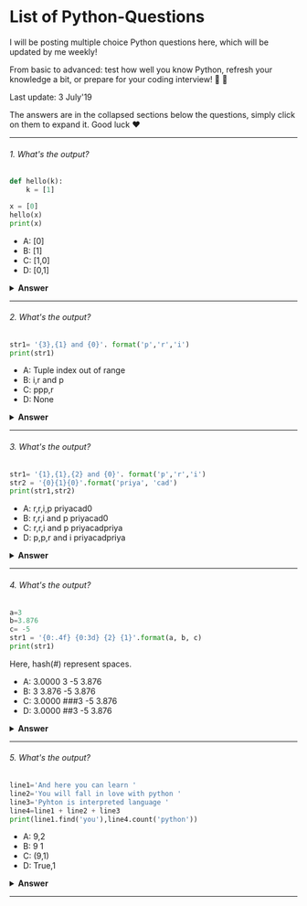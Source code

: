 # List of Python-Questions
I will be posting multiple choice Python questions here, which will be updated by me weekly!

From basic to advanced: test how well you know Python, refresh your knowledge a bit, or prepare for your coding interview! 💪 🚀 

Last update: 3 July'19

The answers are in the collapsed sections below the questions, simply click on them to expand it. Good luck ❤️


---

###### 1. What's the output?

```python
def hello(k):
    k = [1]

x = [0]
hello(x)
print(x)

```

- A: [0]
- B: [1]
- C: [1,0]
- D: [0,1]

<details><summary><b>Answer</b></summary>
<p>

#### Answer: A

A new list object is created within the function and after coming out of the function the reference is lost. This is an example of call by value where the value is updated withing the function. 
</p>
</details>

---

###### 2. What's the output?

```python
str1= '{3},{1} and {0}'. format('p','r','i')
print(str1)
```

- A: Tuple index out of range 
- B: i,r and p
- C: ppp,r
- D: None

<details><summary><b>Answer</b></summary>
<p>

#### Answer: A

We have only three characters in the tuple and as we know the indexing will start from 0. By which 'p' has 0 index, 'r' has 1 index and 'i' as two index.  String function format takes a format string and an arbitrary set of positional and keyword arguments. So, when we give give {3} it shows index out of range. For better understanding check next question.
</p>
</details>

---

###### 3. What's the output?

```python
str1= '{1},{1},{2} and {0}'. format('p','r','i')
str2 = '{0}{1}{0}'.format('priya', 'cad')
print(str1,str2)

```

- A: r,r,i,p priyacad0 
- B: r,r,i and p priyacad0
- C: r,r,i and p priyacadpriya
- D: p,p,r and i priyacadpriya

<details><summary><b>Answer</b></summary>
<p>

#### Answer: C

String function format takes a format string and an arbitrary set of positional and keyword arguments. For str1 ‘p’ has index 0, ‘r’ has index 1 and ‘i’ has index 2 and index 1 is used twice at firt and the second position. Whereas, str2 has only two indices 0 and 1. Index 0 is used twice at 1st and 3rd position.
</p>
</details>

---

###### 4. What's the output?

```python
a=3
b=3.876
c= -5
str1 = '{0:.4f} {0:3d} {2} {1}'.format(a, b, c)
print(str1)

```
Here, hash(#) represent spaces.

- A: 3.0000 3 -5 3.876
- B: 3 3.876 -5 3.876
- C: 3.0000 ###3 -5 3.876
- D: 3.0000 ##3 -5 3.876

<details><summary><b>Answer</b></summary>
<p>

#### Answer: C

At Index 0, integer a is formatted into a float with 4 decimal points, thus 3.0000. At Index 0, a = 3 is formatted into a integer with three blank spaces in front, thus it remains to '###3'. Index 2 and 1 values are picked next, which are -5 and 3.876 respectively. Here, '3' in '3d' is used as a right adjust flag. If we replace '3d' with '{0:-3d}' then it will become '3###' like this. 
</p>
</details>

---
###### 5. What's the output?

```python
line1='And here you can learn '
line2='You will fall in love with python '
line3='Pyhton is interpreted language '
line4=line1 + line2 + line3
print(line1.find('you'),line4.count('python'))

```
- A: 9,2
- B: 9 1
- C: (9,1)
- D: True,1

<details><summary><b>Answer</b></summary>
<p>

#### Answer: B

‘you’ is at Index 9 in Line1, find() returns the index of substring if found in the string Line1. count() returns the total number of occurences of the substring. Line4 is concatenated string from Line1, Line2 and Line3. We got only one occurrence because python is case sensitive language and one 'python' has 'P' in uppercase, we are looking for the exact match.

</p>
</details>

---
